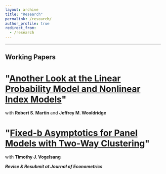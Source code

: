 ```yaml
---
layout: archive
title: "Research"
permalink: /research/
author_profile: true
redirect_from:
  - /research
---
```



<hr>

## Working Papers
# **"[Another Look at the Linear Probability Model and Nonlinear Index Models](https://arxiv.org/abs/2308.15338)"**
  
 with **Robert S. Martin** and **Jeffrey M. Wooldridge**



# **"[Fixed-b Asymptotics for Panel Models with Two-Way Clustering](https://arxiv.org/abs/2309.08707)"**
  
with **Timothy J. Vogelsang**

***Revise & Resubmit at Journal of Econometrics***
